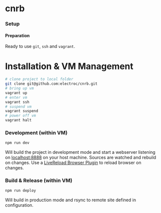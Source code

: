 cnrb
====

### Setup

#### Preparation
Ready to use `git`, `ssh` and `vagrant`.

# Installation & VM Management

```bash
# clone project to local folder
git clone git@github.com:electroc/cnrb.git
# bring up vm
vagrant up
# enter vm
vagrant ssh
# suspend vm
vagrant suspend
# power off vm
vagrant halt
```

### Development (within VM)

```bash
npm run dev
```

Will build the project in development mode and start a webserver listening on [localhost:8888](http://localhost:8888/) on your host machine.
Sources are watched and rebuild on changes.
Use a [LiveReload Browser Plugin](http://feedback.livereload.com/knowledgebase/articles/86242-how-do-i-install-and-use-the-browser-extensions)
to reload browser on changes.

### Build & Release (within VM)

```bash
npm run deploy
```

Will build in production mode and rsync to remote site defined in configuration.
